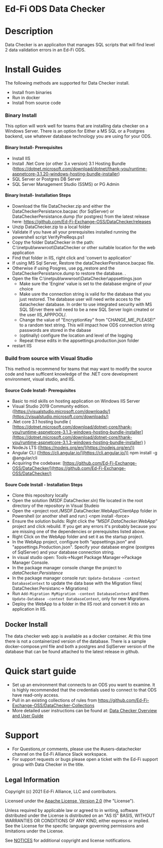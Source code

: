 ﻿Ed-Fi ODS Data Checker
============

# Description #
Data Checker is an applicaiton that manages SQL scripts that will find level 2 data validation errors in an Ed-Fi ODS.

# Install Guides #
The following methods are supported for Data Checker install.
* Install from binaries
* Run in docker
* Install from source code

### Binary Install ###
This option will work well for teams that are installing data checker on a Windows Server. There is an option for Either a MS SQL or a Postgres backend, use whatever database technology you are using for your ODS.
####  Binary Install- Prerequisites ####
* Install IIS
* Install .Net Core (or other 3.x version) 3.1 Hosting Bundle (https://dotnet.microsoft.com/download/dotnet/thank-you/runtime-aspnetcore-3.1.20-windows-hosting-bundle-installer)
* SQL Server or Postgres DB Server
* SQL Server Management Studio (SSMS)  or PG Admin

#### Binary Install- Installation Steps ####
* Download the file DataChecker.zip and either the DataCheckerPersistance.bacpac (for SqlServer) or DataCheckerPersistance.dump (for postgres) from the latest release here: https://github.com/Ed-Fi-Exchange-OSS/DataChecker/releases
* Unzip DataChecker.zip to a local folder
* Validate if you have all your prerequisites installed running the powershell script VerifyPreReqs.ps1
* Copy the folder DataChecker in the path: C:\inetpub\wwwroot\DataChecker or other suitable location for the web application
* Find that folder in IIS, right click and 'convert to application'
* If using MS Sql Server, Restore the dataCheckerPersitance.bacpac file.
* Otherwise if using Posgres, use pg_restore and the DataCheckerPersistance.dump to restore the database. .
* Open the file C:\inetpub\wwwroot\DataChecker\appsettings.json
	* Make sure the 'Engine' value is set to the database engine of your choice
	* Make usre the connection string is valid for the database that you just restored. The database user will need write acces to the datachecker database. In order to use integrated security with MS SQL SErver there will need to be a new SQL Server login created or the user IIS_APPPOOL/<app pool name>. 
	* Change the value of "EncryptionKey" from "CHANGE_ME_PLEASE!" to a random text string. This will impact how ODS connection string passwords are stored in the dabase
	* (optinally) configure the location and level of the logging
	* Repeat these edits in the appsettings.production.json folder
* restart IIS


### Build from source with Visual Studio ###
This method is recommend for teams that may want to modify the source code and have sufficent knowledge of the .NET core development environment, visual studio, and IIS.
#### Source Code Install- Prerequisites ####
* Basic to mid skills on hosting application on Windows IIS Server
* Visual Studio 2019 Community edition. ([https://visualstudio.microsoft.com/downloads/](https://visualstudio.microsoft.com/downloads/)
* .Net core 3.1 hosting bundle (  [https://dotnet.microsoft.com/download/dotnet-core/thank-you/runtime-aspnetcore-3.1.3-windows-hosting-bundle-installer](https://dotnet.microsoft.com/download/dotnet-core/thank-you/runtime-aspnetcore-3.1.3-windows-hosting-bundle-installer) )
* NodeJs LTS ([https://nodejs.org/en/](https://nodejs.org/en/))
* Angular CLI ([https://cli.angular.io/](https://cli.angular.io/)) npm install -g @angular/cli
* Acquiring the codebase: [https://github.com/Ed-Fi-Exchange-OSS/DataChecker/](https://github.com/Ed-Fi-Exchange-OSS/DataChecker/)
    

#### Soure Code Install - Installation Steps ####

* Clone this repository locally
* Open the solution (MSDF.DataChecker.sln) file located in the root directory of the repository in Visual Studeio
* Open the <project root./MSDF.DataChecker.WebApp/ClientApp folder in Powershell (or another shell and run:) <npm install -force>
* Ensure the solution builds: Right click the *“MSDF.DataChecker.WebApp”* project and click rebuild. If you get any errors it's probably because you are missing one of the dependencies or prerequisites listed above.
* Right Click on the WebApp folder and set it as the startup project.
* In the WebApp project, configure both “appsettings.json” and "appsettings.Production.json". Specify your database engine (postgres of SqlServer) and your database connection string.
* In visual studio open: Tools->Nuget Package Manager->Package Manager Console.
* In the package manager console change the project to *dataChecker.Persistance*
* In the package manager console run: `Update-Database -context DatabaseContext` to update the data base with the Migration files( DataChecker.Persistanc-> Migrations)
* Run `Add-Migration MyMigration -context DatabaseContext` and then `Update-Database -context DatabaseContext`, only for new Migrations.
* Deploy the WebApp to a folder in the IIS root and convert it into an application in IIS.

## Docker Install ##
The data checker web app is available as a docker container. At this time there is not a containerized version of the database.
There is a sample docker-compose.yml file and both a postgres and SqlServer version of the database that can be found attached to the latest release in github.

# Quick start guide #
* Set up an environment that connects to an ODS you want to examine. It is highly recommended that the credentials used to connect to that ODS have read-only access.
* Pull in an existing collections of rules from https://github.com/Ed-Fi-Exchange-OSS/DataChecker-Collections
* More detailed user instructions can be found at: [Data Checker Overview and User Guide](https://docs.google.com/document/d/17FkjSqg55-MOvFxpmbAZ06okIdxyjXhHoN4DnxgIC8A/)
# Support #
* For Questions,or  comments, please use the #users-datachecker channel on the Ed-Fi Alliance Slack workspace.
* For support requests or bugs please open a ticket with the Ed-Fi support group with Data Checker in the title.


## Legal Information

Copyright (c) 2021 Ed-Fi Alliance, LLC and contributors.

Licensed under the [Apache License, Version 2.0](LICENSE) (the "License").

Unless required by applicable law or agreed to in writing, software distributed
under the License is distributed on an "AS IS" BASIS, WITHOUT WARRANTIES OR
CONDITIONS OF ANY KIND, either express or implied. See the License for the
specific language governing permissions and limitations under the License.

See [NOTICES](NOTICES.md) for additional copyright and license notifications.
